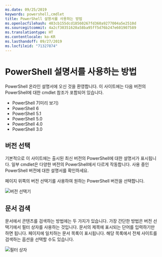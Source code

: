 ```yaml
---
ms.date: 09/25/2019
keywords: powershell,cmdlet
title: PowerShell 설명서를 사용하는 방법
ms.openlocfilehash: 403cb155dcd18560267fd360a9277004a5e2510d
ms.sourcegitcommit: 4a2cf30351620a58ba95ff5d76b247e601907589
ms.translationtype: HT
ms.contentlocale: ko-KR
ms.lasthandoff: 09/27/2019
ms.locfileid: "71327874"
---
```

# <a name="how-to-use-the-powershell-documentation"></a>PowerShell 설명서를 사용하는 방법

PowerShell 온라인 설명서에 오신 것을 환영합니다. 이 사이트에는 다음 버전의 PowerShell에 대한 cmdlet 참조가 포함되어 있습니다.

- PowerShell 7(미리 보기)
- PowerShell 6
- PowerShell 5.1
- PowerShell 5.0
- PowerShell 4.0
- PowerShell 3.0

## <a name="selecting-your-version"></a>버전 선택

기본적으로 이 사이트에는 출시된 최신 버전의 PowerShell에 대한 설명서가 표시됩니다. 일부 cmdlet은 다양한 버전의 PowerShell에서 다르게 작동합니다. 사용 중인 PowerShell 버전에 대한 설명서를 확인하세요.

페이지 위쪽의 버전 선택기를 사용하여 원하는 PowerShell 버전을 선택합니다.

![버전 선택기](images/how-to-use-docs/picker-vall.gif)

## <a name="searching-for-articles"></a>문서 검색

문서에서 콘텐츠를 검색하는 방법에는 두 가지가 있습니다. 가장 간단한 방법은 버전 선택기에서 필터 상자를 사용하는 것입니다. 문서의 제목에 표시되는 단어를 입력하기만 하면 됩니다. 페이지에 일치하는 문서 목록이 표시됩니다. 해당 목록에서 전체 사이트를 검색하는 옵션을 선택할 수도 있습니다.

![필터 상자](images/how-to-use-docs/filter-search.gif)
